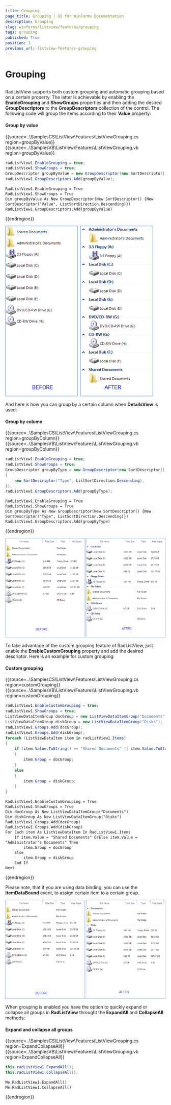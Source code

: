```yaml
---
title: Grouping
page_title: Grouping | UI for WinForms Documentation
description: Grouping
slug: winforms/listview/features/grouping
tags: grouping
published: True
position: 3
previous_url: listview-features-grouping
---
```


# Grouping



## 

RadListView supports both custom grouping and automatic grouping based on a certain property. The latter is achievable by enabling the __EnableGrouping__ and __ShowGroups__ properties and then adding the desired __GroupDescriptors__ to the __GroupDescriptors__ collection of the control. The following code will group the items according to their __Value__ property:

#### Group by value

{{source=..\SamplesCS\ListView\Features\ListViewGrouping.cs region=groupByValue}} 
{{source=..\SamplesVB\ListView\Features\ListViewGrouping.vb region=groupByValue}} 

````C#
radListView1.EnableGrouping = true;
radListView1.ShowGroups = true;
GroupDescriptor groupByValue = new GroupDescriptor(new SortDescriptor[] { new SortDescriptor("Value", ListSortDirection.Descending) });
radListView1.GroupDescriptors.Add(groupByValue);

````
````VB.NET
RadListView1.EnableGrouping = True
RadListView1.ShowGroups = True
Dim groupByValue As New GroupDescriptor(New SortDescriptor() {New SortDescriptor("Value", ListSortDirection.Descending)})
RadListView1.GroupDescriptors.Add(groupByValue)

````

{{endregion}} 

![listview-features-grouping 001](images/listview-features-grouping001.png)

And here is how you can group by a certain column when __DetailsView__ is used:

#### Group by column

{{source=..\SamplesCS\ListView\Features\ListViewGrouping.cs region=groupByColumn}} 
{{source=..\SamplesVB\ListView\Features\ListViewGrouping.vb region=groupByColumn}} 

````C#
radListView1.EnableGrouping = true;
radListView1.ShowGroups = true;
GroupDescriptor groupByType = new GroupDescriptor(new SortDescriptor[] 
{
    new SortDescriptor("Type", ListSortDirection.Descending), 
});
radListView1.GroupDescriptors.Add(groupByType);

````
````VB.NET
RadListView1.EnableGrouping = True
RadListView1.ShowGroups = True
Dim groupByType As New GroupDescriptor(New SortDescriptor() {New SortDescriptor("Type", ListSortDirection.Descending)})
RadListView1.GroupDescriptors.Add(groupByType)

````

{{endregion}} 

![listview-features-grouping 002](images/listview-features-grouping002.png)

To take advantage of the custom grouping feature of RadListView, just enable the __EnableCustomGrouping__ property and add the desired descriptor. Here is an example for custom grouping:


#### Custom grouping

{{source=..\SamplesCS\ListView\Features\ListViewGrouping.cs region=customGrouping}} 
{{source=..\SamplesVB\ListView\Features\ListViewGrouping.vb region=customGrouping}} 

````C#
radListView1.EnableCustomGrouping = true;
radListView1.ShowGroups = true;
ListViewDataItemGroup docGroup = new ListViewDataItemGroup("Documents");
ListViewDataItemGroup diskGroup = new ListViewDataItemGroup("Disks");
radListView1.Groups.Add(docGroup);
radListView1.Groups.Add(diskGroup);
foreach (ListViewDataItem item in radListView1.Items)
{
    if (item.Value.ToString() == "Shared Documents" || item.Value.ToString() == "Administrator's Documents")
    {
        item.Group = docGroup;
    }
    else
    {
        item.Group = diskGroup;
    }
}

````
````VB.NET
RadListView1.EnableCustomGrouping = True
RadListView1.ShowGroups = True
Dim docGroup As New ListViewDataItemGroup("Documents")
Dim diskGroup As New ListViewDataItemGroup("Disks")
RadListView1.Groups.Add(docGroup)
RadListView1.Groups.Add(diskGroup)
For Each item As ListViewDataItem In RadListView1.Items
    If item.Value = "Shared Documents" OrElse item.Value = "Administrator's Documents" Then
        item.Group = docGroup
    Else
        item.Group = diskGroup
    End If
Next

````

{{endregion}} 

Please note, that if you are using data binding, you can use the __ItemDataBound__ event,  to assign certain item to a certain group.

![listview-features-grouping 003](images/listview-features-grouping003.png)

When grouping is enabled you have the option to quickly expand or collapse all groups in __RadListView__ throught the __ExpandAll__ and __CollapseAll__ methods:

#### Expand and collapse all groups

{{source=..\SamplesCS\ListView\Features\ListViewGrouping.cs region=ExpandCollapseAll}} 
{{source=..\SamplesVB\ListView\Features\ListViewGrouping.vb region=ExpandCollapseAll}} 

````C#
this.radListView1.ExpandAll();
this.radListView1.CollapseAll();

````
````VB.NET
Me.RadListView1.ExpandAll()
Me.RadListView1.CollapseAll()

````

{{endregion}} 



